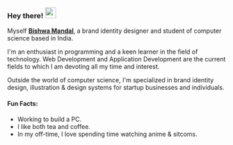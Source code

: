 ### Hey there! <img src="https://emojis.slackmojis.com/emojis/images/1536351075/4594/blob-wave.gif" width="25"/>

Myself [**Bishwa Mandal**](https://www.linkedin.com/in/bishwarupmandal/), a brand identity designer and student of computer science based in India.

I'm an enthusiast in programming and a keen learner in the field of technology. Web Development and Application Development are the current fields to which I am devoting all my time and interest.

Outside the world of computer science, I'm specialized in brand identity design, illustration & design systems for startup businesses and individuals.


#### Fun Facts:
- Working to build a PC.
- I like both tea and coffee.
- In my off-time, I love spending time watching anime & sitcoms.

